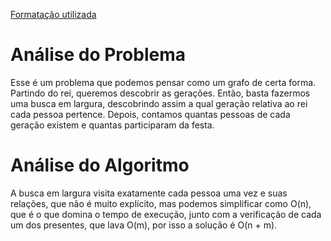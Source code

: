 [Formatação utilizada](https://katex.org/docs/supported.html)
# Análise do Problema
Esse é um problema que podemos pensar como um grafo de certa forma. Partindo do rei, queremos descobrir as gerações. Então, basta fazermos uma busca em largura, descobrindo assim a qual geração relativa ao rei cada pessoa pertence. Depois, contamos quantas pessoas de cada geração existem e quantas participaram da festa. 

# Análise do Algoritmo
A busca em largura visita exatamente cada pessoa uma vez e suas relações, que não é muito explícito, mas podemos simplificar como O(n), que é o que domina o tempo de execução, junto com a verificação de cada um dos presentes, que lava O(m), por isso a solução é O(n + m). 